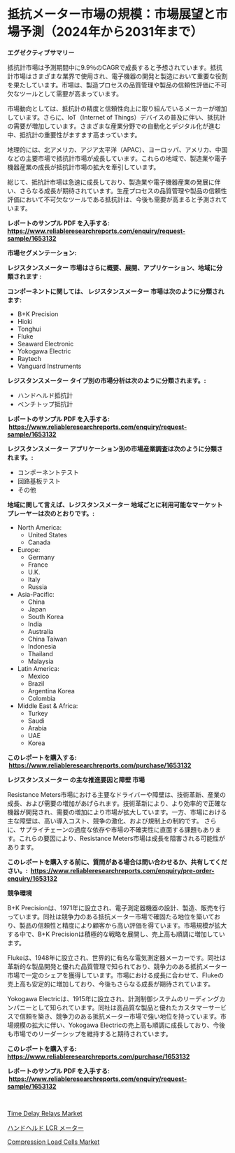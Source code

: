 <p><h1>抵抗メーター市場の規模：市場展望と市場予測（2024年から2031年まで）</h1></p><p><strong>エグゼクティブサマリー</strong></p>
<p><p>抵抗計市場は予測期間中に9.9％のCAGRで成長すると予想されています。抵抗計市場はさまざまな業界で使用され、電子機器の開発と製造において重要な役割を果たしています。市場は、製造プロセスの品質管理や製品の信頼性評価に不可欠なツールとして需要が高まっています。</p><p>市場動向としては、抵抗計の精度と信頼性向上に取り組んでいるメーカーが増加しています。さらに、IoT（Internet of Things）デバイスの普及に伴い、抵抗計の需要が増加しています。さまざまな産業分野での自動化とデジタル化が進む中、抵抗計の重要性がますます高まっています。</p><p>地理的には、北アメリカ、アジア太平洋（APAC）、ヨーロッパ、アメリカ、中国などの主要市場で抵抗計市場が成長しています。これらの地域で、製造業や電子機器産業の成長が抵抗計市場の拡大を牽引しています。</p><p>総じて、抵抗計市場は急速に成長しており、製造業や電子機器産業の発展に伴い、さらなる成長が期待されています。生産プロセスの品質管理や製品の信頼性評価において不可欠なツールである抵抗計は、今後も需要が高まると予測されています。</p></p>
<p><strong>レポートのサンプル PDF を入手する: <a href="https://www.reliableresearchreports.com/enquiry/request-sample/1653132">https://www.reliableresearchreports.com/enquiry/request-sample/1653132</a></strong></p>
<p><strong>市場セグメンテーション:</strong></p>
<p><strong> レジスタンスメーター 市場はさらに概要、展開、アプリケーション、地域に分類されます :</strong></p>
<p><strong>コンポーネントに関しては、 レジスタンスメーター 市場は次のように分類されます: &nbsp;</strong></p>
<p><ul><li>B+K Precision</li><li>Hioki</li><li>Tonghui</li><li>Fluke</li><li>Seaward Electronic</li><li>Yokogawa Electric</li><li>Raytech</li><li>Vanguard Instruments</li></ul></p>
<p><strong> レジスタンスメーター タイプ別の市場分析は次のように分類されます。:</strong></p>
<p><ul><li>ハンドヘルド抵抗計</li><li>ベンチトップ抵抗計</li></ul></p>
<p><strong>レポートのサンプル PDF を入手する: &nbsp;<a href="https://www.reliableresearchreports.com/enquiry/request-sample/1653132">https://www.reliableresearchreports.com/enquiry/request-sample/1653132</a></strong></p>
<p><strong> レジスタンスメーター アプリケーション別の市場産業調査は次のように分類されます。:</strong></p>
<p><ul><li>コンポーネントテスト</li><li>回路基板テスト</li><li>その他</li></ul></p>
<p><strong>地域に関して言えば、レジスタンスメーター 地域ごとに利用可能なマーケットプレーヤーは次のとおりです。:</strong></p>
<p><ul>
    <li>
        North America:
        <ul>
            <li>United States</li>
            <li>Canada</li>
        </ul>
    </li>
    <li>
        Europe:
        <ul>
            <li>Germany</li>
            <li>France</li>
            <li>U.K.</li>
            <li>Italy</li>
            <li>Russia</li>
        </ul>
    </li>
    <li>
        Asia-Pacific:
        <ul>
            <li>China</li>
            <li>Japan</li>
            <li>South Korea</li>
            <li>India</li>
            <li>Australia</li>
            <li>China Taiwan</li>
            <li>Indonesia</li>
            <li>Thailand</li>
            <li>Malaysia</li>
        </ul>
    </li>
    <li>
        Latin America:
        <ul>
            <li>Mexico</li>
            <li>Brazil</li>
            <li>Argentina Korea</li>
            <li>Colombia</li>
        </ul>
    </li>
    <li>
        Middle East & Africa:
        <ul>
            <li>Turkey</li>
            <li>Saudi</li>
            <li>Arabia</li>
            <li>UAE</li>
            <li>Korea</li>
        </ul>
    </li>
    </ul></p>
<p><strong>このレポートを購入する: &nbsp;<a href="https://www.reliableresearchreports.com/purchase/1653132">https://www.reliableresearchreports.com/purchase/1653132</a></strong></p>
<p><strong>レジスタンスメーター の主な推進要因と障壁 市場</strong></p>
<p><p>Resistance Meters市場における主要なドライバーや障壁は、技術革新、産業の成長、および需要の増加があげられます。技術革新により、より効率的で正確な機器が開発され、需要の増加により市場が拡大しています。一方、市場における主な障壁は、高い導入コスト、競争の激化、および規制上の制約です。 さらに、サプライチェーンの過度な依存や市場の不確実性に直面する課題もあります。これらの要因により、Resistance Meters市場は成長を阻害される可能性があります。</p></p>
<p><strong>このレポートを購入する前に、質問がある場合は問い合わせるか、共有してください。:&nbsp; <a href="https://www.reliableresearchreports.com/enquiry/pre-order-enquiry/1653132">https://www.reliableresearchreports.com/enquiry/pre-order-enquiry/1653132</a></strong></p>
<p><strong>競争環境</strong></p>
<p><p>B+K Precisionは、1971年に設立され、電子測定器機器の設計、製造、販売を行っています。同社は競争力のある抵抗メーター市場で確固たる地位を築いており、製品の信頼性と精度により顧客から高い評価を得ています。市場規模が拡大する中で、B+K Precisionは積極的な戦略を展開し、売上高も順調に増加しています。</p><p>Flukeは、1948年に設立され、世界的に有名な電気測定器メーカーです。同社は革新的な製品開発と優れた品質管理で知られており、競争力のある抵抗メーター市場で一定のシェアを獲得しています。市場における成長に合わせて、Flukeの売上高も安定的に増加しており、今後もさらなる成長が期待されています。</p><p>Yokogawa Electricは、1915年に設立され、計測制御システムのリーディングカンパニーとして知られています。同社は高品質な製品と優れたカスタマーサービスで信頼を築き、競争力のある抵抗メーター市場で強い地位を持っています。市場規模の拡大に伴い、Yokogawa Electricの売上高も順調に成長しており、今後も市場でのリーダーシップを維持すると期待されています。</p></p>
<p><strong>このレポートを購入する: &nbsp; <a href="https://www.reliableresearchreports.com/purchase/1653132">https://www.reliableresearchreports.com/purchase/1653132</a></strong></p>
<p><strong>レポートのサンプル PDF を入手する: &nbsp;<a href="https://www.reliableresearchreports.com/enquiry/request-sample/1653132">https://www.reliableresearchreports.com/enquiry/request-sample/1653132</a></strong><strong></strong></p>
<p>&nbsp;</p>
<p><p><a href="https://github.com/zjyglelu/Market-Research-Report-List-2/blob/main/time-delay-relays-market.md">Time Delay Relays Market</a></p><p><a href="https://github.com/SarahFahey88/Market-Research-Report-List-1/blob/main/182851710636.md">ハンドヘルド LCR メーター</a></p><p><a href="https://github.com/mbisetmhermsr/Market-Research-Report-List-1/blob/main/compression-load-cells-market.md">Compression Load Cells Market</a></p></p>